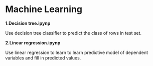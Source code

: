# Machine Learning
**1.Decision tree.ipynp**

Use decision tree classifier to predict the class of rows in test set.

**2.Linear regression.ipynp**

Use linear regression to learn to learn predictive model of dependent variables and fill in predicted values.

